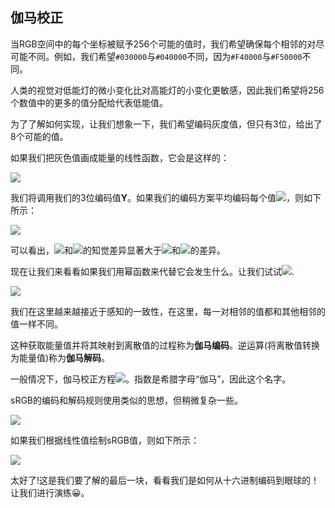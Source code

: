 ## 伽马校正

当RGB空间中的每个坐标被赋予256个可能的值时，我们希望确保每个相邻的对尽可能不同。例如，我们希望`#030000`与`#040000`不同，因为`#F40000`与`#F50000`不同。

人类的视觉对低能灯的微小变化比对高能灯的小变化更敏感，因此我们希望将256个数值中的更多的值分配给代表低能值。

为了了解如何实现，让我们想象一下，我们希望编码灰度值，但只有3位，给出了8个可能的值。

如果我们把灰色值画成能量的线性函数，它会是这样的：

![](https://yylifen.github.io/color-from-hexcodes-to-eyeballs/color/image/linearEnergy.png)

我们将调用我们的3位编码值**Y**。如果我们的编码方案平均编码每个值![](https://yylifen.github.io/color-from-hexcodes-to-eyeballs/color/svg/25.svg)，则如下所示：

![](https://yylifen.github.io/color-from-hexcodes-to-eyeballs/color/image/gamma1.png)

可以看出，![](https://yylifen.github.io/color-from-hexcodes-to-eyeballs/color/svg/28.svg)和![](https://yylifen.github.io/color-from-hexcodes-to-eyeballs/color/svg/24.svg)的知觉差异显著大于![](https://yylifen.github.io/color-from-hexcodes-to-eyeballs/color/svg/26.svg)和![](https://yylifen.github.io/color-from-hexcodes-to-eyeballs/color/svg/22.svg)的差异。

现在让我们来看看如果我们用幂函数来代替它会发生什么。让我们试试![](https://yylifen.github.io/color-from-hexcodes-to-eyeballs/color/svg/29.svg).

![](https://yylifen.github.io/color-from-hexcodes-to-eyeballs/color/image/gamma2.png)

我们在这里越来越接近于感知的一致性，在这里，每一对相邻的值都和其他相邻的值一样不同。

这种获取能量值并将其映射到离散值的过程称为**伽马编码**。逆运算(将离散值转换为能量值)称为**伽马解码**。

一般情况下，伽马校正方程![](https://yylifen.github.io/color-from-hexcodes-to-eyeballs/color/svg/18.svg)。指数是希腊字母“伽马”，因此这个名字。

sRGB的编码和解码规则使用类似的思想，但稍微复杂一些。

![](https://yylifen.github.io/color-from-hexcodes-to-eyeballs/color/svg/14.svg)

如果我们根据线性值绘制sRGB值，则如下所示：

![](https://yylifen.github.io/color-from-hexcodes-to-eyeballs/color/image/gamma3.png)

太好了!这是我们要了解的最后一块，看看我们是如何从十六进制编码到眼球的！让我们进行演练😀。

